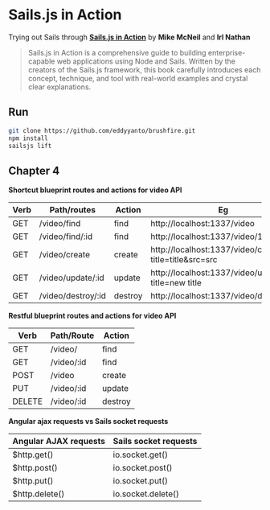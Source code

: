 # Sails.js in Action

Trying out Sails through **[Sails.js in Action](https://www.manning.com/books/sails-js-in-action)** by **Mike McNeil** and **Irl Nathan**

>Sails.js in Action is a comprehensive guide to building enterprise-capable web applications using Node and Sails. Written by the creators of the Sails.js framework, this book carefully introduces each concept, technique, and tool with real-world examples and crystal clear explanations.

## Run
```bash
git clone https://github.com/eddyyanto/brushfire.git
npm install
sailsjs lift
```


## Chapter 4

**Shortcut blueprint routes and actions for video API**

|Verb	|Path/routes		|Action	|Eg														|
|-------|-------------------|-------|-------------------------------------------------------|
|GET	|/video/find		|find	|http://localhost:1337/video							|
|GET	|/video/find/:id 	|find	|http://localhost:1337/video/1							|
|GET	|/video/create		|create	|http://localhost:1337/video/create?title=title&src=src |
|GET	|/video/update/:id 	|update	|http://localhost:1337/video/update/3?title=new title 	|
|GET	|/video/destroy/:id	|destroy|http://localhost:1337/video/destroy/4					|

**Restful blueprint routes and actions for video API**

|Verb	|Path/Route		|Action |
|-------|---------------|-------|	
|GET	|/video/		|find 	|
|GET	|/video/:id		|find 	|
|POST	|/video			|create |
|PUT	|/video/:id		|update |
|DELETE	|/video/:id		|destroy|

**Angular ajax requests vs Sails socket requests**

|Angular AJAX requests	|Sails socket requests  |
|-----------------------|-----------------------|
|$http.get()			|io.socket.get()		|
|$http.post()			|io.socket.post()		|
|$http.put()			|io.socket.put()		|
|$http.delete()			|io.socket.delete()		|